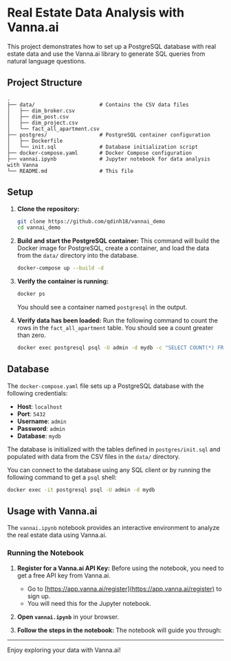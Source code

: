 # Real Estate Data Analysis with Vanna.ai

This project demonstrates how to set up a PostgreSQL database with real estate data and use the Vanna.ai library to generate SQL queries from natural language questions.

## Project Structure

```
.
├── data/                     # Contains the CSV data files
│   ├── dim_broker.csv
│   ├── dim_post.csv
│   ├── dim_project.csv
│   └── fact_all_apartment.csv
├── postgres/                 # PostgreSQL container configuration
│   ├── Dockerfile
│   └── init.sql              # Database initialization script
├── docker-compose.yaml       # Docker Compose configuration
├── vannai.ipynb              # Jupyter notebook for data analysis with Vanna
└── README.md                 # This file
```


## Setup

1.  **Clone the repository:**
    ```bash
    git clone https://github.com/qdinh18/vannai_demo
    cd vannai_demo
    ```

2.  **Build and start the PostgreSQL container:**
    This command will build the Docker image for PostgreSQL, create a container, and load the data from the `data/` directory into the database.

    ```bash
    docker-compose up --build -d
    ```

3.  **Verify the container is running:**
    ```bash
    docker ps
    ```
    You should see a container named `postgresql` in the output.
    
4.  **Verify data has been loaded:**
    Run the following command to count the rows in the `fact_all_apartment` table. You should see a count greater than zero.
    ```bash
    docker exec postgresql psql -U admin -d mydb -c "SELECT COUNT(*) FROM fact_all_apartment;"
    ```

## Database

The `docker-compose.yaml` file sets up a PostgreSQL database with the following credentials:
-   **Host**: `localhost`
-   **Port**: `5432`
-   **Username**: `admin`
-   **Password**: `admin`
-   **Database**: `mydb`

The database is initialized with the tables defined in `postgres/init.sql` and populated with data from the CSV files in the `data/` directory.

You can connect to the database using any SQL client or by running the following command to get a `psql` shell:
```bash
docker exec -it postgresql psql -U admin -d mydb
```

## Usage with Vanna.ai

The `vannai.ipynb` notebook provides an interactive environment to analyze the real estate data using Vanna.ai.

### Running the Notebook

1.  **Register for a Vanna.ai API Key:**
    Before using the notebook, you need to get a free API key from Vanna.ai.
    - Go to [https://app.vanna.ai/register](https://app.vanna.ai/register) to sign up.
    - You will need this for the Jupyter notebook.


2.  **Open `vannai.ipynb`** in your browser.

3.  **Follow the steps in the notebook:** The notebook will guide you through:



---
Enjoy exploring your data with Vanna.ai! 
